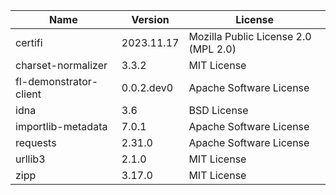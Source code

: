 | Name                   | Version    | License                              |
|------------------------|------------|--------------------------------------|
| certifi                | 2023.11.17 | Mozilla Public License 2.0 (MPL 2.0) |
| charset-normalizer     | 3.3.2      | MIT License                          |
| fl-demonstrator-client | 0.0.2.dev0 | Apache Software License              |
| idna                   | 3.6        | BSD License                          |
| importlib-metadata     | 7.0.1      | Apache Software License              |
| requests               | 2.31.0     | Apache Software License              |
| urllib3                | 2.1.0      | MIT License                          |
| zipp                   | 3.17.0     | MIT License                          |
